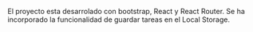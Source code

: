 


El proyecto esta desarrolado con bootstrap, React y React Router.
Se ha incorporado la funcionalidad de guardar tareas en el Local Storage.


